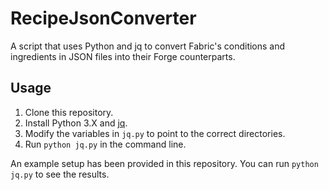 # RecipeJsonConverter

A script that uses Python and jq to convert Fabric's conditions and ingredients in JSON files into their Forge counterparts.

## Usage

1. Clone this repository.
2. Install Python 3.X and [jq](https://jqlang.github.io/jq/).
3. Modify the variables in `jq.py` to point to the correct directories.
4. Run `python jq.py` in the command line.

An example setup has been provided in this repository. You can run `python jq.py` to see the results.
